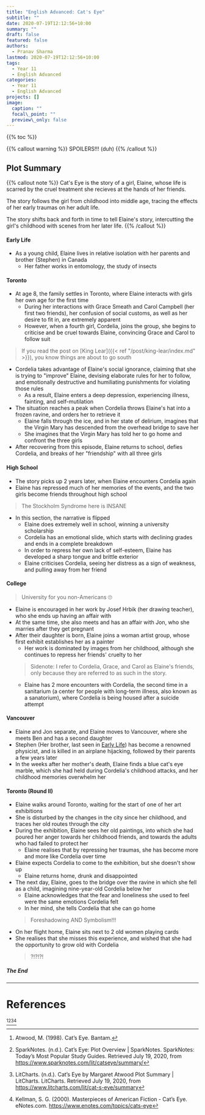 ```yaml
---
title: "English Advanced: Cat's Eye"
subtitle: ""
date: 2020-07-19T12:12:56+10:00
summary: ""
draft: false
featured: false
authors:
  - Pranav Sharma
lastmod: 2020-07-19T12:12:56+10:00
tags:
  - Year 11
  - English Advanced
categories:
  - Year 11
  - English Advanced
projects: []
image:
  caption: ""
  focal\_point: ""
  preview\_only: false
---
```


{{% toc %}}

<!-- Start Content below this line -->
{{% callout warning %}}
SPOILERS!!! (duh)
{{% /callout %}}
## Plot Summary
{{% callout note %}}
Cat's Eye is the story of a girl, Elaine, whose life is scarred by the cruel treatment she recieves at the hands of her friends.

The story follows the girl from childhood into middle age, tracing the effects of her early traumas on her adult life.

The story shifts back and forth in time to tell Elaine's story, intercutting the girl's childhood with scenes from her later life.
{{% /callout %}}
#### Early Life
- As a young child, Elaine lives in relative isolation with her parents and brother (Stephen) in Canada
  - Her father works in entomology, the study of insects
#### Toronto
- At age 8, the family settles in Toronto, where Elaine interacts with girls her own age for the first time
  - During her interactions with Grace Smeath and Carol Campbell (her first two friends), her confusion of social customs, as well as her desire to fit in, are extremely apparent
  - However, when a fourth girl, Cordelia, joins the group, she begins to criticise and be cruel towards Elaine, convincing Grace and Carol to follow suit
> If you read the post on [King Lear]({{< ref "/post/king-lear/index.md" >}}), you know things are about to go south
- Cordelia takes advantage of Elaine's social ignorance, claiming that she is trying to "improve" Elaine, devising elaborate rules for her to follow, and emotionally destructive and humiliating punishments for violating those rules
  - As a result, Elaine enters a deep depression, experiencing illness, fainting, and self-mutilation
- The situation reaches a peak when Cordelia throws Elaine's hat into a frozen ravine, and orders her to retrieve it
  - Elaine falls through the ice, and in her state of delirium, imagines that the Virgin Mary has descended from the overhead bridge to save her
  - She imagines that the Virgin Mary has told her to go home and confront the three girls
- After recovering from this episode, Elaine returns to school, defies Cordelia, and breaks of her "friendship" with all three girls
#### High School
- The story picks up 2 years later, when Elaine encounters Cordelia again
- Elaine has repressed much of her memories of the events, and the two girls become friends throughout high school
> The Stockholm Syndrome here is INSANE
- In this section, the narrative is flipped
  - Elaine does extremely well in school, winning a university scholarship
  - Cordelia has an emotional slide, which starts with declining grades and ends in a complete breakdown
  - In order to repress her own lack of self-esteem, Elaine has developed a sharp tongue and brittle exterior
  - Elaine criticises Cordelia, seeing her distress as a sign of weakness, and pulling away from her friend
#### College
> University for you non-Americans 🙄
- Elaine is encouraged in her work by Josef Hrbik (her drawing teacher), who she ends up having an affair with
- At the same time, she also meets and has an affair with Jon, who she marries after they get pregnant
- After their daughter is born, Elaine joins a woman artist group, whose first exhibit establishes her as a painter
  - Her work is dominated by images from her childhood, although she continues to repress her friends' cruelty to her
  > Sidenote: I refer to Cordelia, Grace, and Carol as Elaine's friends, only because they are referred to as such in the story.
  - Elaine has 2 more encounters with Cordelia, the second time in a sanitarium (a center for people with long-term illness, also known as a sanatorium), where Cordelia is being housed after a suicide attempt
#### Vancouver
- Elaine and Jon separate, and Elaine moves to Vancouver, where she meets Ben and has a second daughter
- Stephen (Her brother, last seen in [Early Life](#early-life)) has become a renowned physicist, and is killed in an airplane hijacking, followed by their parents a few years later
- In the weeks after her mother's death, Elaine finds a blue cat's eye marble, which she had held during Cordelia's childhood attacks, and her childhood memories overwhelm her
#### Toronto (Round II)
- Elaine walks around Toronto, waiting for the start of one of her art exhibitions
- She is disturbed by the changes in the city since her childhood, and traces her old routes through the city
- During the exhibition, Elaine sees her old paintings, into which she had poured her anger towards her childhood friends, and towards the adults who had failed to protect her
  - Elaine realises that by repressing her traumas, she has become more and more like Cordelia over time
- Elaine expects Cordelia to come to the exhibition, but she doesn't show up
  - Elaine returns home, drunk and disappointed
- The next day, Elaine, goes to the bridge over the ravine in which she fell as a child, imagining nine-year-old Cordelia below her
  - Elaine acknowledges that the fear and loneliness she used to feel were the same emotions Cordelia felt
  - In her mind, she tells Cordelia that she can go home
  > Foreshadowing AND Symbolism!!!
- On her flight home, Elaine sits next to 2 old women playing cards
- She realises that she misses this experience, and wished that she had the opportunity to grow old with Cordelia
  > ?!?!?!
##### The End
<!-- End Content here -->
---
# References
[^1][^2][^3][^4]
<!-- Put references below this line. APA, Chicago, Harvard, MLA, and Turabin are all acceptable. -->
[^1]: Atwood, M. (1998). Cat’s Eye. Bantam.
[^2]: SparkNotes. (n.d.). Cat’s Eye: Plot Overview | SparkNotes. SparkNotes: Today’s Most Popular Study Guides. Retrieved July 19, 2020, from https://www.sparknotes.com/lit/catseye/summary/

[^3]: LitCharts. (n.d.). Cat’s Eye by Margaret Atwood Plot Summary | LitCharts. LitCharts. Retrieved July 19, 2020, from https://www.litcharts.com/lit/cat-s-eye/summary

[^4]: Kellman, S. G. (2000). Masterpieces of American Fiction - Cat’s Eye. eNotes.com. https://www.enotes.com/topics/cats-eye
